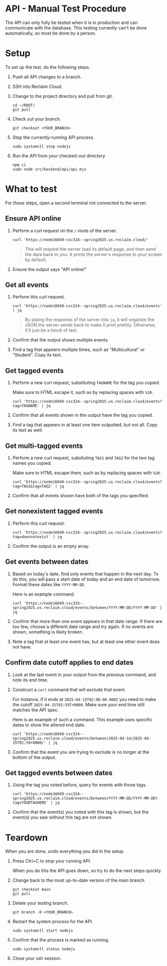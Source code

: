 # API - Manual Test Procedure

The API can only fully be tested when it is in production and can communicate with the database.
This testing currently can't be done automatically, so must be done by a person.

# Setup

To set up the test, do the following steps.

1. Push all API changes to a branch.

2. SSH into Reclaim Cloud.

3. Change to the project directory and pull from git.
   ```
   cd ~/ROOT/
   git pull
   ```

4. Check out your branch.
   ```
   git checkout <YOUR_BRANCH>
   ```

5. Stop the currently-running API process.
   ```
   sudo systemctl stop nodejs
   ```

6. Run the API from your checked-out directory
   ```
   npm ci
   sudo node src/backend/api/api.mjs
   ```

# What to test

For these steps, open a second terminal not connected to the server. 

## Ensure API online

1. Perform a curl request on the `/` route of the server.
   ```
   curl 'https://node16049-csc324--spring2025.us.reclaim.cloud/'
   ```
   
   > This will request the server load its default page, and then send the data back to you.
   > It prints the server's response to your screen by default.

2. Ensure the output says "API online!"

## Get all events

1. Perform this curl request.
   ```
   curl 'https://node16049-csc324--spring2025.us.reclaim.cloud/events' | jq
   ```

   > By piping the response of the server into `jq`, it will organize the JSON the server
   > sends back to make it print prettily. Otherwise, it'll just be a block of text.

2. Confirm that the output shows multiple events.

3. Find a tag that appears multiple times, such as "Multicultural" or "Student". Copy its text.

## Get tagged events

1. Perform a new curl request, substituting `TAGNAME` for the tag you copied.

   Make sure to HTML escape it, such as by replacing spaces with `%20`.
   ```
   curl 'https://node16049-csc324--spring2025.us.reclaim.cloud/events?tag=TAGNAME' | jq
   ```

2. Confirm that all events shown in the output have the tag you copied.

3. Find a tag that appears in at least one item outputted, but not all. Copy its text as well.

## Get multi-tagged events

1. Perform a new curl request, subsituting `TAG1` and `TAG2` for the two tag names you copied.

   Make sure to HTML escape them, such as by replacing spaces with `%20`.
   ```
   curl 'https://node16049-csc324--spring2025.us.reclaim.cloud/events?tag=TAG1&tag=TAG2' | jq
   ```

2. Confirm that all events shown have both of the tags you specified.

## Get nonexistent tagged events

1. Perform this curl request.
   ```
   curl 'https://node16049-csc324--spring2025.us.reclaim.cloud/events?tag=doesnotexist' | jq
   ```

2. Confirm the output is an empty array.

## Get events between dates

1. Based on today's date, find only events that happen in the next day. To do this, you will pass a start date of today and an end date of tomorrow. Format these dates like `YYYY-MM-DD`.

   Here is an example command.
   ```  
   curl 'https://node16049-csc324--spring2025.us.reclaim.cloud/events/between/YYYY-MM-DD/YYYY-MM-DD' | jq
   ```

2. Confirm that more than one event appears in that date range. If there are too few, choose a different date range and try again. If no events are shown, something is likely broken.

3. Note a tag that at least one event has, but at least one other event does not have.

## Confirm date cutoff applies to end dates

1. Look at the last event in your output from the previous command, and note its end time.

2. Construct a `curl` command that will exclude that event. 

   For instance, if it ends at `2025-04-15T02:00:00.000Z` you need to make the cutoff `2025-04-15T01:59T+0000`. Make sure your end time still matches the API spec.

   Here is an example of such a command. This example uses specific dates to show the altered end date.
   ```
   curl 'https://node16049-csc324--spring2025.us.reclaim.cloud/events/between/2025-04-14/2025-04-15T01:59+0000/' | jq
   ```

3. Confirm that the event you are trying to exclude is no longer at the bottom of the output.

## Get tagged events between dates

1. Using the tag you noted before, query for events with those tags.

   ```
   curl 'https://node16049-csc324--spring2025.us.reclaim.cloud/events/between/YYYY-MM-DD/YYYY-MM-DD?tag=YOURTAGHERE' | jq
   ```

2. Confirm that the event(s) you noted with this tag is shown, but the event(s) you saw without this tag are not shown.

# Teardown

When you are done, undo everything you did in the setup.

1. Press Ctrl+C to stop your running API.

   When you do this the API goes down, so try to do the next steps quickly.

2. Change back to the most up-to-date version of the main branch.
   ```
   git checkout main
   git pull
   ```

3. Delete your testing branch.
   ```
   git branch -D <YOUR_BRANCH>
   ```

4. Restart the system process for the API.
   ```
   sudo systemctl start nodejs
   ```

5. Confirm that the process is marked as running.
   ```
   sudo systemctl status nodejs
   ```

6. Close your ssh session.
